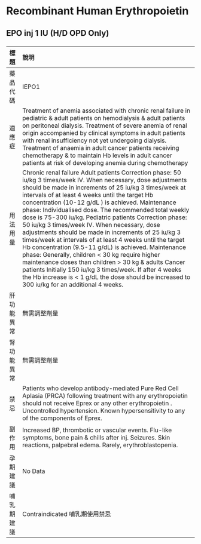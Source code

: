 # Recombinant Human Erythropoietin

## EPO inj 1 IU (H/D OPD Only)

##### 

| 標題       | 說明                                                                                                                                                                                                                                                                                                                                                                                                                                                                                                                                                                                                                                                                                                                                                                                                                                                                                                    |
|:-----------|:--------------------------------------------------------------------------------------------------------------------------------------------------------------------------------------------------------------------------------------------------------------------------------------------------------------------------------------------------------------------------------------------------------------------------------------------------------------------------------------------------------------------------------------------------------------------------------------------------------------------------------------------------------------------------------------------------------------------------------------------------------------------------------------------------------------------------------------------------------------------------------------------------------|
| 藥品代碼   | IEPO1                                                                                                                                                                                                                                                                                                                                                                                                                                                                                                                                                                                                                                                                                                                                                                                                                                                                                                   |
| 適應症     | Treatment of anemia associated with chronic renal failure in pediatric & adult patients on hemodialysis & adult patients on peritoneal dialysis. Treatment of severe anemia of renal origin accompanied by clinical symptoms in adult patients with renal insufficiency not yet undergoing dialysis. Treatment of anaemia in adult cancer patients receiving chemotherapy & to maintain Hb levels in adult cancer patients at risk of developing anemia during chemotherapy                                                                                                                                                                                                                                                                                                                                                                                                                             |
| 用法用量   | Chronic renal failure Adult patients Correction phase: 50 iu/kg 3 times/week IV. When necessary, dose adjustments should be made in increments of 25 iu/kg 3 times/week at intervals of at least 4 weeks until the target Hb concentration (10-12 g/dL ) is achieved. Maintenance phase: Individualised dose. The recommended total weekly dose is 75-300 iu/kg. Pediatric patients Correction phase: 50 iu/kg 3 times/week IV. When necessary, dose adjustments should be made in increments of 25 iu/kg 3 times/week at intervals of at least 4 weeks until the target Hb concentration (9.5-11 g/dL) is achieved. Maintenance phase: Generally, children < 30 kg require higher maintenance doses than children > 30 kg & adults Cancer patients Initially 150 iu/kg 3 times/week. If after 4 weeks the Hb increase is < 1 g/dL the dose should be increased to 300 iu/kg for an additional 4 weeks. |
| 肝功能異常 | 無需調整劑量                                                                                                                                                                                                                                                                                                                                                                                                                                                                                                                                                                                                                                                                                                                                                                                                                                                                                            |
| 腎功能異常 | 無需調整劑量                                                                                                                                                                                                                                                                                                                                                                                                                                                                                                                                                                                                                                                                                                                                                                                                                                                                                            |
| 禁忌       | Patients who develop antibody-mediated Pure Red Cell Aplasia (PRCA) following treatment with any erythropoietin should not receive Eprex or any other erythropoietin . Uncontrolled hypertension. Known hypersensitivity to any of the components of Eprex.                                                                                                                                                                                                                                                                                                                                                                                                                                                                                                                                                                                                                                             |
| 副作用     | Increased BP, thrombotic or vascular events. Flu-like symptoms, bone pain & chills after inj. Seizures. Skin reactions, palpebral edema. Rarely, erythroblastopenia.                                                                                                                                                                                                                                                                                                                                                                                                                                                                                                                                                                                                                                                                                                                                    |
| 孕期建議   | No Data                                                                                                                                                                                                                                                                                                                                                                                                                                                                                                                                                                                                                                                                                                                                                                                                                                                                                                 |
| 哺乳期建議 | Contraindicated 哺乳期使用禁忌                                                                                                                                                                                                                                                                                                                                                                                                                                                                                                                                                                                                                                                                                                                                                                                                                                                                          |

